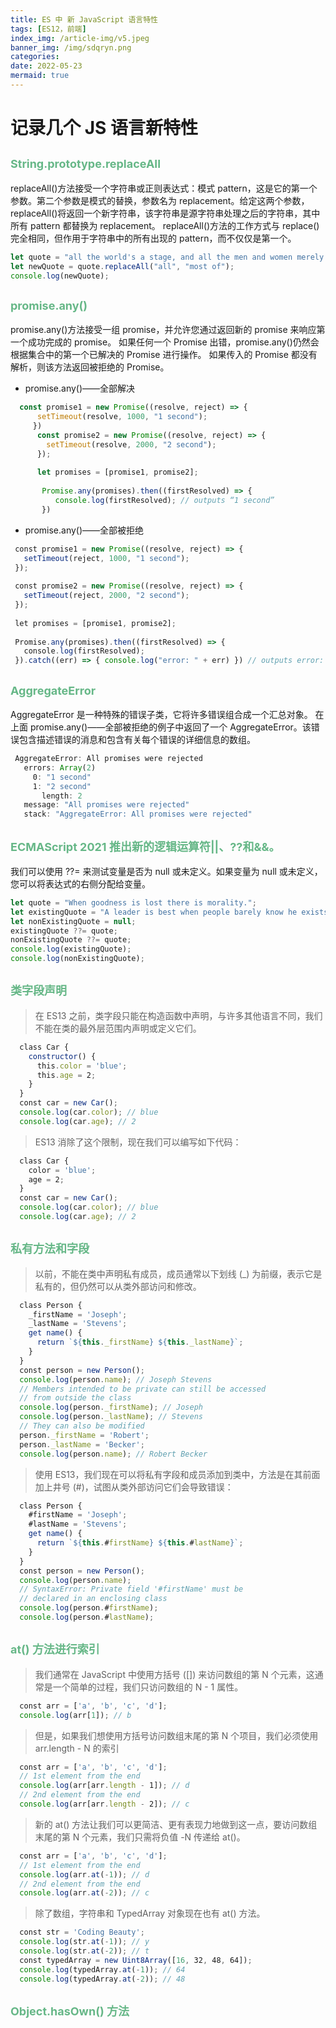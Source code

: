 ```yaml
---
title: ES 中 新 JavaScript 语言特性
tags: [ES12，前端]
index_img: /article-img/v5.jpeg
banner_img: /img/sdqryn.png
categories:
date: 2022-05-23
mermaid: true
---
```


# 记录几个 JS 语言新特性

<!-- more -->

## <font color="#66b787" size=4 face="">String.prototype.replaceAll</font>

replaceAll()方法接受一个字符串或正则表达式：模式 pattern，这是它的第一个参数。第二个参数是模式的替换，参数名为 replacement。给定这两个参数，replaceAll()将返回一个新字符串，该字符串是源字符串处理之后的字符串，其中所有 pattern 都替换为 replacement。
replaceAll()方法的工作方式与 replace()完全相同，但作用于字符串中的所有出现的 pattern，而不仅仅是第一个。

```js
let quote = "all the world's a stage, and all the men and women merely players";
let newQuote = quote.replaceAll("all", "most of");
console.log(newQuote);
```

## <font color="#66b787" size=4 face="">promise.any()</font>

promise.any()方法接受一组 promise，并允许您通过返回新的 promise 来响应第一个成功完成的 promise。
如果任何一个 Promise 出错，promise.any()仍然会根据集合中的第一个已解决的 Promise 进行操作。
如果传入的 Promise 都没有解析，则该方法返回被拒绝的 Promise。

- promise.any()——全部解决

```js
  const promise1 = new Promise((resolve, reject) => {
      setTimeout(resolve, 1000, "1 second");
     })
      const promise2 = new Promise((resolve, reject) => {
        setTimeout(resolve, 2000, "2 second");
      });
 ​
      let promises = [promise1, promise2];
 ​
       Promise.any(promises).then((firstResolved) => {
          console.log(firstResolved); // outputs “1 second”
       })
```

- promise.any()——全部被拒绝

```js
 const promise1 = new Promise((resolve, reject) => {
   setTimeout(reject, 1000, "1 second");
 });
 ​
 const promise2 = new Promise((resolve, reject) => {
   setTimeout(reject, 2000, "2 second");
 });
 ​
 let promises = [promise1, promise2];
 ​
 Promise.any(promises).then((firstResolved) => {
   console.log(firstResolved);
 }).catch((err) => { console.log("error: " + err) }) // outputs error: AggregateError: All promises were rejected

```

## <font color="#66b787" size=4 face="">AggregateError</font>

AggregateError 是一种特殊的错误子类，它将许多错误组合成一个汇总对象。
在上面 promise.any()——全部被拒绝的例子中返回了一个 AggregateError。该错误包含描述错误的消息和包含有关每个错误的详细信息的数组。

```js
 AggregateError: All promises were rejected
   errors: Array(2)
     0: "1 second"
     1: "2 second"
       length: 2
   message: "All promises were rejected"
   stack: "AggregateError: All promises were rejected"

```

## <font color="#66b787" size=4 face="">ECMAScript 2021 推出新的逻辑运算符||、??和&&。</font>

我们可以使用 ??= 来测试变量是否为 null 或未定义。如果变量为 null 或未定义，您可以将表达式的右侧分配给变量。

```js
let quote = "When goodness is lost there is morality.";
let existingQuote = "A leader is best when people barely know he exists";
let nonExistingQuote = null;
existingQuote ??= quote;
nonExistingQuote ??= quote;
console.log(existingQuote);
console.log(nonExistingQuote);
```
## <font color="#66b787" size=4 face="">类字段声明</font>
  > 在 ES13 之前，类字段只能在构造函数中声明，与许多其他语言不同，我们不能在类的最外层范围内声明或定义它们。
  ```js
    class Car {
      constructor() {
        this.color = 'blue';
        this.age = 2;
      }
    }
    const car = new Car();
    console.log(car.color); // blue
    console.log(car.age); // 2
  ```
  > ES13 消除了这个限制，现在我们可以编写如下代码：
  ```js
    class Car {
      color = 'blue';
      age = 2;
    }
    const car = new Car();
    console.log(car.color); // blue
    console.log(car.age); // 2
  ```
## <font color="#66b787" size=4 face="">私有方法和字段</font>
  > 以前，不能在类中声明私有成员，成员通常以下划线 (_) 为前缀，表示它是私有的，但仍然可以从类外部访问和修改。
  ```js 
    class Person {
      _firstName = 'Joseph';
      _lastName = 'Stevens';
      get name() {
        return `${this._firstName} ${this._lastName}`;
      }
    }
    const person = new Person();
    console.log(person.name); // Joseph Stevens
    // Members intended to be private can still be accessed
    // from outside the class
    console.log(person._firstName); // Joseph
    console.log(person._lastName); // Stevens
    // They can also be modified
    person._firstName = 'Robert';
    person._lastName = 'Becker';
    console.log(person.name); // Robert Becker
  ```
  > 使用 ES13，我们现在可以将私有字段和成员添加到类中，方法是在其前面加上井号 (#)，试图从类外部访问它们会导致错误：
  ```js
    class Person {
      #firstName = 'Joseph';
      #lastName = 'Stevens';
      get name() {
        return `${this.#firstName} ${this.#lastName}`;
      }
    }
    const person = new Person();
    console.log(person.name);
    // SyntaxError: Private field '#firstName' must be
    // declared in an enclosing class
    console.log(person.#firstName);
    console.log(person.#lastName);
  ```
## <font color="#66b787" size=4 face="">at() 方法进行索引</font>
  > 我们通常在 JavaScript 中使用方括号 ([]) 来访问数组的第 N 个元素，这通常是一个简单的过程，我们只访问数组的 N - 1 属性。
  ```js
    const arr = ['a', 'b', 'c', 'd'];
    console.log(arr[1]); // b
  ```
  > 但是，如果我们想使用方括号访问数组末尾的第 N 个项目，我们必须使用 arr.length - N 的索引
  ```js
    const arr = ['a', 'b', 'c', 'd'];
    // 1st element from the end
    console.log(arr[arr.length - 1]); // d
    // 2nd element from the end
    console.log(arr[arr.length - 2]); // c
  ```
  > 新的 at() 方法让我们可以更简洁、更有表现力地做到这一点，要访问数组末尾的第 N 个元素，我们只需将负值 -N 传递给 at()。
  ```js
    const arr = ['a', 'b', 'c', 'd'];
    // 1st element from the end
    console.log(arr.at(-1)); // d
    // 2nd element from the end
    console.log(arr.at(-2)); // c
  ```
  > 除了数组，字符串和 TypedArray 对象现在也有 at() 方法。
  ```js
    const str = 'Coding Beauty';
    console.log(str.at(-1)); // y
    console.log(str.at(-2)); // t
    const typedArray = new Uint8Array([16, 32, 48, 64]);
    console.log(typedArray.at(-1)); // 64
    console.log(typedArray.at(-2)); // 48
  ```
  ## <font color="#66b787" size=4 face="">Object.hasOwn() 方法</font>
  